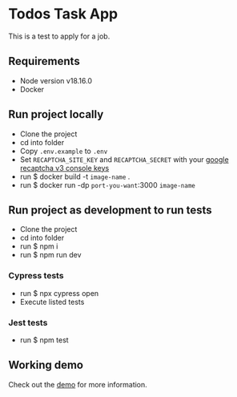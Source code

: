 # Todos Task App

This is a test to apply for a job.

## Requirements

- Node version v18.16.0
- Docker

## Run project locally

- Clone the project
- cd into folder
- Copy `.env.example` to `.env`
- Set `RECAPTCHA_SITE_KEY` and `RECAPTCHA_SECRET` with your [google recaptcha v3 console keys](https://www.google.com/recaptcha/about/)
- run $ docker build -t `image-name` .
- run $ docker run -dp `port-you-want`:3000 `image-name`

## Run project as development to run tests

- Clone the project
- cd into folder
- run $ npm i
- run $ npm run dev

### Cypress tests

- run $ npx cypress open
- Execute listed tests

### Jest tests

- run $ npm test

## Working demo

Check out the [demo](https://todos-app.cp.murrudev.com/) for more information.
